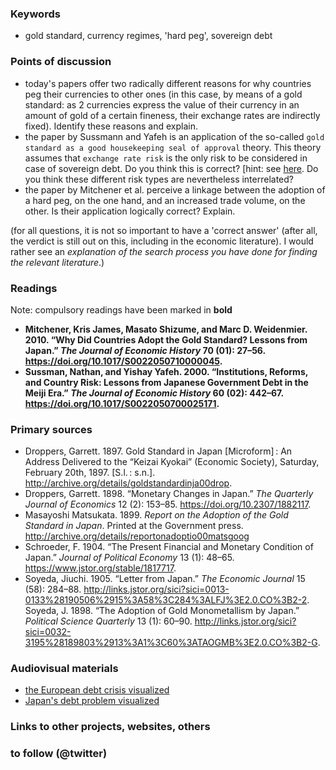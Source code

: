 ### Keywords

* gold standard, currency regimes, 'hard peg', sovereign debt

### Points of discussion

* today's papers offer two radically different reasons for why countries peg their currencies to other ones (in this case, by means of a gold standard: as 2 currencies express the value of their currency in an amount of gold of a certain fineness, their exchange rates are indirectly fixed). Identify these reasons and explain.
* the paper by Sussmann and Yafeh is an application of the so-called `gold standard as a good housekeeping seal of approval` theory. This theory assumes that `exchange rate risk` is the only risk to be considered in case of sovereign debt. Do you think this is correct? [hint: see [here](https://www.investopedia.com/terms/s/sovereignrisk.asp). Do you think these different risk types are nevertheless interrelated?
* the paper by Mitchener et al. perceive a linkage between the adoption of a hard peg, on the one hand, and an increased trade volume, on the other. Is their application logically correct? Explain.

(for all questions, it is not so important to have a 'correct answer' (after all, the verdict is still out on this, including in the economic literature). I would rather see an *explanation of the search process you have done for finding the relevant literature*.)

### Readings
Note: compulsory readings have been marked in **bold**

* **Mitchener, Kris James, Masato Shizume, and Marc D. Weidenmier. 2010. “Why Did Countries Adopt the Gold Standard? Lessons from Japan.” *The Journal of Economic History* 70 (01): 27–56. https://doi.org/10.1017/S0022050710000045.**
* **Sussman, Nathan, and Yishay Yafeh. 2000. “Institutions, Reforms, and Country Risk: Lessons from Japanese Government Debt in the Meiji Era.” *The Journal of Economic History* 60 (02): 442–67. https://doi.org/10.1017/S0022050700025171.**


### Primary sources

* Droppers, Garrett. 1897. Gold Standard in Japan [Microform] : An Address Delivered to the “Keizai Kyokai” (Economic Society), Saturday, February 20th, 1897. [S.l. : s.n.]. http://archive.org/details/goldstandardinja00drop.
* Droppers, Garrett. 1898. “Monetary Changes in Japan.” *The Quarterly Journal of Economics* 12 (2): 153–85. https://doi.org/10.2307/1882117.
* Masayoshi Matsukata. 1899. *Report on the Adoption of the Gold Standard in Japan*. Printed at the Government press. http://archive.org/details/reportonadoptio00matsgoog
* Schroeder, F. 1904. “The Present Financial and Monetary Condition of Japan.” *Journal of Political Economy* 13 (1): 48–65. https://www.jstor.org/stable/1817717.
* Soyeda, Jiuchi. 1905. “Letter from Japan.” *The Economic Journal* 15 (58): 284–88. http://links.jstor.org/sici?sici=0013-0133%28190506%2915%3A58%3C284%3ALFJ%3E2.0.CO%3B2-2.
Soyeda, J. 1898. “The Adoption of Gold Monometallism by Japan.” *Political Science Quarterly* 13 (1): 60–90. http://links.jstor.org/sici?sici=0032-3195%28189803%2913%3A1%3C60%3ATAOGMB%3E2.0.CO%3B2-G.

### Audiovisual materials

* [the European debt crisis visualized](https://www.youtube.com/watch?v=j4_tyEl84IQ)
* [Japan's debt problem visualized](https://www.youtube.com/watch?v=Njp8bKpi-vg)

### Links to other projects, websites, others


### to follow (@twitter)



